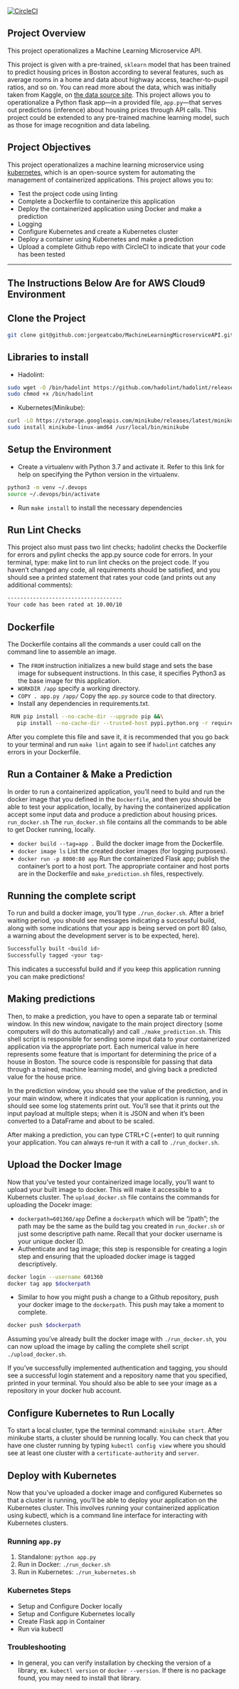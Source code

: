 [![CircleCI](https://dl.circleci.com/status-badge/img/gh/jorgeatcabo/MachineLearningMicroserviceAPI/tree/main.svg?style=svg)](https://dl.circleci.com/status-badge/redirect/gh/jorgeatcabo/MachineLearningMicroserviceAPI/tree/main)

## Project Overview

This project operationalizes a Machine Learning Microservice API. 

This project is given with a pre-trained, `sklearn` model that has been trained to predict housing prices in Boston according to several features, such as average rooms in a home and data about highway access, teacher-to-pupil ratios, and so on. You can read more about the data, which was initially taken from Kaggle, on [the data source site](https://www.kaggle.com/c/boston-housing). This project allows you to operationalize a Python flask app—in a provided file, `app.py`—that serves out predictions (inference) about housing prices through API calls. This project could be extended to any pre-trained machine learning model, such as those for image recognition and data labeling.

## Project Objectives

This project operationalizes a machine learning microservice using [kubernetes](https://kubernetes.io/), which is an open-source system for automating the management of containerized applications. This project allows you to:
* Test the project code using linting
* Complete a Dockerfile to containerize this application
* Deploy the containerized application using Docker and make a prediction
* Logging
* Configure Kubernetes and create a Kubernetes cluster
* Deploy a container using Kubernetes and make a prediction
* Upload a complete Github repo with CircleCI to indicate that your code has been tested

---
## The Instructions Below Are for AWS Cloud9 Environment

## Clone the Project
```bash
git clone git@github.com:jorgeatcabo/MachineLearningMicroserviceAPI.git
```

## Libraries to install
* Hadolint:
```bash
sudo wget -O /bin/hadolint https://github.com/hadolint/hadolint/releases/download/v2.12.0/hadolint-Linux-x86_64
sudo chmod +x /bin/hadolint
```

* Kubernetes(Minikube):
```bash
curl -LO https://storage.googleapis.com/minikube/releases/latest/minikube-linux-amd64
sudo install minikube-linux-amd64 /usr/local/bin/minikube
```


## Setup the Environment

* Create a virtualenv with Python 3.7 and activate it. Refer to this link for help on specifying the Python version in the virtualenv. 
```bash
python3 -m venv ~/.devops
source ~/.devops/bin/activate
```
* Run `make install` to install the necessary dependencies

## Run Lint Checks
This project also must pass two lint checks; hadolint checks the Dockerfile for errors and pylint checks the app.py source code for errors.
In your terminal, type: make lint to run lint checks on the project code. If you haven’t changed any code, all requirements should be satisfied, and you should see a printed statement that rates your code (and prints out any additional comments):
```bash
------------------------------------
Your code has been rated at 10.00/10
```

## Dockerfile
The Dockerfile contains all the commands a user could call on the command line to assemble an image.
 * The `FROM` instruction initializes a new build stage and sets the base image for subsequent instructions. In this case, it specifies Python3 as the base image for this application.
 * `WORKDIR /app` specify a working directory.
 * `COPY . app.py /app/` Copy the `app.py` source code to that directory.
 * Install any dependencies in requirements.txt.
 ```bash
  RUN pip install --no-cache-dir --upgrade pip &&\
    pip install --no-cache-dir --trusted-host pypi.python.org -r requirements.txt
 ```
After you complete this file and save it, it is recommended that you go back to your terminal and run `make lint` again to see if `hadolint` catches any errors in your Dockerfile.

## Run a Container & Make a Prediction
In order to run a containerized application, you’ll need to build and run the docker image that you defined in the `Dockerfile`, and then you should be able to test your application, locally, by having the containerized application accept some input data and produce a prediction about housing prices. `run_docker.sh`
The `run_docker.sh` file contains all the commands to be able to get Docker running, locally.
* `docker build --tag=app .` Build the docker image from the Dockerfile.
* `docker image ls` List the created docker images (for logging purposes).
* `docker run -p 8000:80 app` Run the containerized Flask app; publish the container’s port to a host port. The appropriate container and host ports are in the Dockerfile and `make_prediction.sh` files, respectively.

## Running the complete script
To run and build a docker image, you’ll type `./run_docker.sh`.
After a brief waiting period, you should see messages indicating a successful build, along with some indications that your app is being served on port 80 (also, a warning about the development server is to be expected, here).
```bash
Successfully built <build id>
Successfully tagged <your tag>
```
This indicates a successful build and if you keep this application running you can make predictions!

## Making predictions
Then, to make a prediction, you have to open a separate tab or terminal window. In this new window, navigate to the main project directory (some computers will do this automatically) and call `./make_prediction.sh`.
This shell script is responsible for sending some input data to your containerized application via the appropriate port. Each numerical value in here represents some feature that is important for determining the price of a house in Boston. The source code is responsible for passing that data through a trained, machine learning model, and giving back a predicted value for the house price.

In the prediction window, you should see the value of the prediction, and in your main window, where it indicates that your application is running, you should see some log statements print out. You’ll see that it prints out the input payload at multiple steps; when it is JSON and when it’s been converted to a DataFrame and about to be scaled.

After making a prediction, you can type CTRL+C (+enter) to quit running your application. You can always re-run it with a call to `./run_docker.sh`.

## Upload the Docker Image
Now that you’ve tested your containerized image locally, you’ll want to upload your built image to docker. This will make it accessible to a Kubernets cluster.
The `upload_docker.sh` file contains the commands for uploading the Docekr image:
* `dockerpath=601360/app` Define a `dockerpath` which will be “/path”; the path may be the same as the build tag you created in `run_docker.sh` or just some descriptive path name. Recall that your docker username is your unique docker ID.
* Authenticate and tag image; this step is responsible for creating a login step and ensuring that the uploaded docker image is tagged descriptively.
```bash
docker login --username 601360
docker tag app $dockerpath
```
* Similar to how you might push a change to a Github repository, push your docker image to the `dockerpath`. This push may take a moment to complete.
```bash
docker push $dockerpath
```

Assuming you’ve already built the docker image with `./run_docker.sh`, you can now upload the image by calling the complete shell script `./upload_docker.sh`.

If you’ve successfully implemented authentication and tagging, you should see a successful login statement and a repository name that you specified, printed in your terminal. You should also be able to see your image as a repository in your docker hub account.

## Configure Kubernetes to Run Locally
To start a local cluster, type the terminal command: `minikube start`.
After minikube starts, a cluster should be running locally. You can check that you have one cluster running by typing `kubectl config view` where you should see at least one cluster with a `certificate-authority` and `server`.

## Deploy with Kubernetes
Now that you’ve uploaded a docker image and configured Kubernetes so that a cluster is running, you’ll be able to deploy your application on the Kubernetes cluster. This involves running your containerized application using kubectl, which is a command line interface for interacting with Kubernetes clusters.

### Running `app.py`

1. Standalone:  `python app.py`
2. Run in Docker:  `./run_docker.sh`
3. Run in Kubernetes:  `./run_kubernetes.sh`

### Kubernetes Steps

* Setup and Configure Docker locally
* Setup and Configure Kubernetes locally
* Create Flask app in Container
* Run via kubectl

### Troubleshooting
* In general, you can verify installation by checking the version of a library, ex. `kubectl version`  or `docker --version`. If there is no package found, you may need to install that library.
